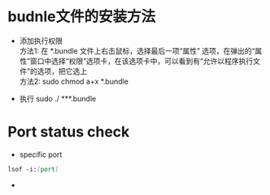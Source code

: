 
# budnle文件的安装方法
 
+ 添加执行权限   
方法1: 在 *.bundle 文件上右击鼠标，选择最后一项“属性” 选项，在弹出的“属性”窗口中选择“权限”选项卡，在该选项卡中，可以看到有“允许以程序执行文件”的选项，把它选上   
方法2: sudo chmod a+x *.bundle

+ 执行
sudo ./ ***.bundle

# Port status check
+ specific port
```markdown 
lsof -i:[port]
```

+ 

